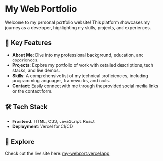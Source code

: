 # My Web Portfolio

Welcome to my personal portfolio website! This platform showcases my journey as a developer, highlighting my skills, projects, and experiences.

## 🌟 Key Features
- **About Me**: Dive into my professional background, education, and experiences.
- **Projects**: Explore my portfolio of work with detailed descriptions, tech stacks, and live demos.
- **Skills**: A comprehensive list of my technical proficiencies, including programming languages, frameworks, and tools.
- **Contact**: Easily connect with me through the provided social media links or the contact form.

## 🛠️ Tech Stack
- **Frontend**: HTML, CSS, JavaScript, React
- **Deployment**: Vercel for CI/CD

## 🚀 Explore
Check out the live site here: [my-webport.vercel.app](https://my-webport.vercel.app/)
